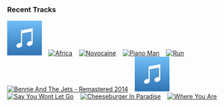 ### Recent Tracks
[<img src='https://github.com/atfinke/atfinke/blob/master/placeholder.jpeg?raw=true' width='16%' height='16%' alt='If Youre Hearing This'>](https://www.last.fm/music/hook%2bn%2bsling/_/if%2byou%2527re%2bhearing%2bthis)&nbsp;&nbsp;&nbsp;&nbsp;[<img src='https://lastfm.freetls.fastly.net/i/u/300x300/accb1e554ea0afbac1fcc02a7413ed87.png' width='16%' height='16%' alt='Africa'>](https://www.last.fm/music/toto/_/africa)&nbsp;&nbsp;&nbsp;&nbsp;[<img src='https://lastfm.freetls.fastly.net/i/u/300x300/06660d801cc3e6d3aa9717a87a8781e2.png' width='16%' height='16%' alt='Novocaine'>](https://www.last.fm/music/the%2bunlikely%2bcandidates/_/novocaine)&nbsp;&nbsp;&nbsp;&nbsp;[<img src='https://lastfm.freetls.fastly.net/i/u/300x300/54b37d139a3e4656817f66e794492302.png' width='16%' height='16%' alt='Piano Man'>](https://www.last.fm/music/billy%2bjoel/_/piano%2bman)&nbsp;&nbsp;&nbsp;&nbsp;[<img src='https://lastfm.freetls.fastly.net/i/u/300x300/db69f41058b1c8eeaa222dd3cbd8ae25.png' width='16%' height='16%' alt='Run'>](https://www.last.fm/music/coin/_/run)&nbsp;&nbsp;&nbsp;&nbsp;<br>[<img src='https://lastfm.freetls.fastly.net/i/u/300x300/4dc7c847d970182e3458c66fda8d1212.png' width='16%' height='16%' alt='Bennie And The Jets - Remastered 2014'>](https://www.last.fm/music/elton%2bjohn/_/bennie%2band%2bthe%2bjets%2b-%2bremastered%2b2014)&nbsp;&nbsp;&nbsp;&nbsp;[<img src='https://github.com/atfinke/atfinke/blob/master/placeholder.jpeg?raw=true' width='16%' height='16%' alt='Rockstar'>](https://www.last.fm/music/yonaka/_/rockstar)&nbsp;&nbsp;&nbsp;&nbsp;[<img src='https://lastfm.freetls.fastly.net/i/u/300x300/b56622f43f2f2eed229fc93150c8c6a2.png' width='16%' height='16%' alt='Say You Wont Let Go'>](https://www.last.fm/music/james%2barthur/_/say%2byou%2bwon%2527t%2blet%2bgo)&nbsp;&nbsp;&nbsp;&nbsp;[<img src='https://lastfm.freetls.fastly.net/i/u/300x300/ecf63b9458c1460aab5ec87b02924309.png' width='16%' height='16%' alt='Cheeseburger In Paradise'>](https://www.last.fm/music/jimmy%2bbuffett/_/cheeseburger%2bin%2bparadise)&nbsp;&nbsp;&nbsp;&nbsp;[<img src='https://lastfm.freetls.fastly.net/i/u/300x300/4d75dbe282afff199b03a6de8d1318dc.png' width='16%' height='16%' alt='Where You Are'>](https://www.last.fm/music/christopher%2bjackson/_/where%2byou%2bare)&nbsp;&nbsp;&nbsp;&nbsp;<br>